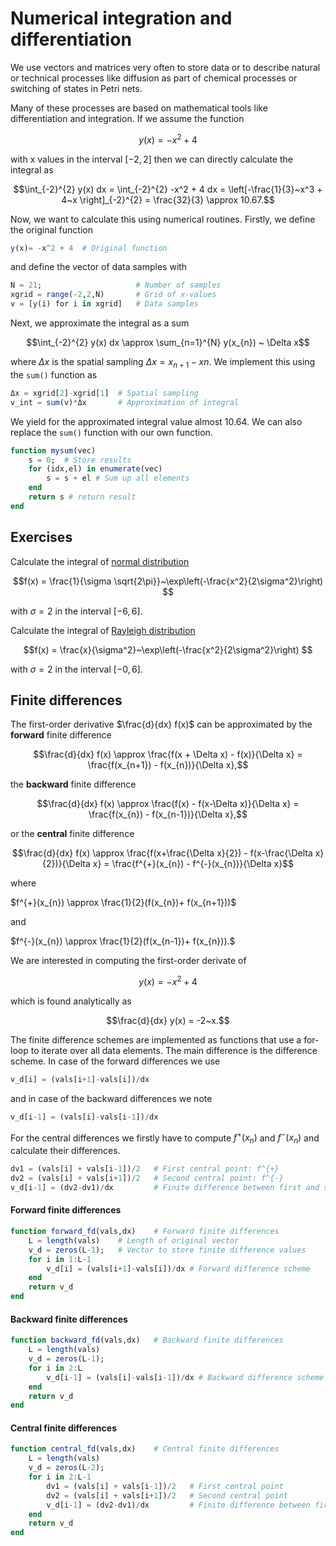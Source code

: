 # Numerical integration and differentiation
We use vectors and matrices very often to store data or to describe natural or technical processes like diffusion as part of chemical processes or switching of states in Petri nets.   

Many of these processes are based on mathematical tools like differentiation and integration. If we assume the function

```math
y(x) = -x^2 + 4
```
with x values in the interval $[-2, 2]$ then we can directly calculate the integral as

```math
\int_{-2}^{2} y(x) dx = \int_{-2}^{2} -x^2 + 4 dx = \left[-\frac{1}{3}~x^3 + 4~x \right]_{-2}^{2} = \frac{32}{3} \approx 10.67.
```

Now, we want to calculate this using numerical routines. Firstly, we define the original function
```julia
y(x)= -x^2 + 4  # Original function
```
and define the vector of data samples with

```julia
N = 21;                     # Number of samples
xgrid = range(-2,2,N)       # Grid of x-values
v = [y(i) for i in xgrid]   # Data samples
```

Next, we approximate the integral as a sum 
```math
\int_{-2}^{2} y(x) dx \approx \sum_{n=1}^{N} y(x_{n}) ~ \Delta x
```
where $\Delta x$ is the spatial sampling $\Delta x = x_{n+1}-x{n}$. We implement this using the `sum()` function as

```julia
Δx = xgrid[2]-xgrid[1]  # Spatial sampling
v_int = sum(v)*Δx       # Approximation of integral
```
We yield for the approximated integral value almost $10.64$. We can also replace the `sum()` function with our own function.

```julia
function mysum(vec)
    s = 0;  # Store results
    for (idx,el) in enumerate(vec)
        s = s + el # Sum up all elements
    end
    return s # return result
end
```

## Exercises
Calculate the integral of [normal distribution](https://en.wikipedia.org/wiki/Normal_distribution)
```math
f(x) = \frac{1}{\sigma \sqrt{2\pi}}~\exp\left(-\frac{x^2}{2\sigma^2}\right) 
```
with $\sigma=2$ in the interval $[-6,6]$.

Calculate the integral of [Rayleigh distribution](https://en.wikipedia.org/wiki/Rayleigh_distribution)
```math
f(x) = \frac{x}{\sigma^2}~\exp\left(-\frac{x^2}{2\sigma^2}\right) 
```
with $\sigma=2$ in the interval $[-0,6]$.

## Finite differences

The first-order derivative $\frac{d}{dx} f(x)$ can be approximated by the **forward** finite difference

```math
\frac{d}{dx} f(x) \approx \frac{f(x + \Delta x) - f(x)}{\Delta x} = \frac{f(x_{n+1}) - f(x_{n})}{\Delta x},
```
the **backward** finite difference
```math
\frac{d}{dx} f(x) \approx \frac{f(x) - f(x-\Delta x)}{\Delta x} = \frac{f(x_{n}) - f(x_{n-1})}{\Delta x},
```
or the **central** finite difference
```math
\frac{d}{dx} f(x) \approx 
\frac{f(x+\frac{\Delta x}{2}) - f(x-\frac{\Delta x}{2})}{\Delta x}  = \frac{f^{+}(x_{n}) - f^{-}(x_{n})}{\Delta x}
```
where 

$f^{+}(x_{n}) \approx \frac{1}{2}(f(x_{n})+ f(x_{n+1}))$ 

and 

$f^{-}(x_{n}) \approx \frac{1}{2}(f(x_{n-1})+ f(x_{n})).$

We are interested in computing the first-order derivate of 

```math
y(x) = -x^2 + 4
```

which is found analytically as

```math
\frac{d}{dx} y(x) = -2~x.
```

The finite difference schemes are implemented as functions that use a for-loop to iterate over all data elements. The main difference is the difference scheme. In case of the forward differences we use
```julia
v_d[i] = (vals[i+1]-vals[i])/dx
```
and in case of the backward differences we note
```julia
v_d[i-1] = (vals[i]-vals[i-1])/dx
```

For the central differences we firstly have to compute $f^{+}(x_{n})$ and $f^{-}(x_{n})$ and calculate their differences.

```julia
dv1 = (vals[i] + vals[i-1])/2   # First central point: f^{+}
dv2 = (vals[i] + vals[i+1])/2   # Second central point: f^{-}
v_d[i-1] = (dv2-dv1)/dx         # Finite difference between first and second central point
```

#### Forward finite differences

```julia
function forward_fd(vals,dx)    # Forward finite differences
    L = length(vals)    # Length of original vector
    v_d = zeros(L-1);   # Vector to store finite difference values
    for i in 1:L-1
        v_d[i] = (vals[i+1]-vals[i])/dx # Forward difference scheme
    end
    return v_d
end
```

#### Backward finite differences

```julia
function backward_fd(vals,dx)   # Backward finite differences
    L = length(vals)
    v_d = zeros(L-1);
    for i in 2:L
        v_d[i-1] = (vals[i]-vals[i-1])/dx # Backward difference scheme
    end
    return v_d
end
```

#### Central finite differences

```julia
function central_fd(vals,dx)    # Central finite differences
    L = length(vals)
    v_d = zeros(L-2);
    for i in 2:L-1
        dv1 = (vals[i] + vals[i-1])/2   # First central point
        dv2 = (vals[i] + vals[i+1])/2   # Second central point
        v_d[i-1] = (dv2-dv1)/dx         # Finite difference between first and second central point
    end
    return v_d
end
```

